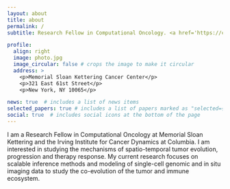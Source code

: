 ```yaml
---
layout: about
title: about
permalink: /
subtitle: Research Fellow in Computational Oncology. <a href='https://componcmsk.org/'>Memorial Sloan Kettering Cancer Center</a>.

profile:
  align: right
  image: photo.jpg
  image_circular: false # crops the image to make it circular
  address: >
    <p>Memorial Sloan Kettering Cancer Center</p>
    <p>321 East 61st Street</p>
    <p>New York, NY 10065</p>

news: true  # includes a list of news items
selected_papers: true # includes a list of papers marked as "selected={true}"
social: true  # includes social icons at the bottom of the page
---
```


I am a Research Fellow in Computational Oncology at Memorial Sloan Kettering and the Irving Institute for Cancer Dynamics at Columbia. I am interested in studying the mechanisms of spatio-temporal tumor evolution, progression and therapy response. My current research focuses on scalable inference methods and modeling of single-cell genomic and in situ imaging data to study the co-evolution of the tumor and immune ecosystem.
